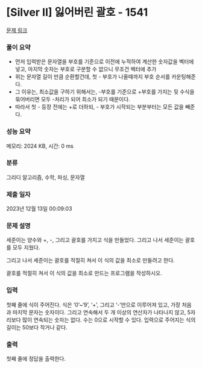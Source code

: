 # [Silver II] 잃어버린 괄호 - 1541 

[문제 링크](https://www.acmicpc.net/problem/1541) 

### 풀이 요약
- 먼저 입력받은 문자열을 부호를 기준으로 이전에 누적하여 계산한 숫자값을 벡터에 넣고, 마지막 숫자는 부호로 구분할 수 없으니 무조건 벡터에 추가
- 위는 문자열 길이 만큼 순환할건데, 첫 - 부호가 나올때까지 부호 순서를 카운팅해준다.
- 그 이유는, 최소값을 구하기 위해서는, -부호를 기준으로 +부호를 가지는 뒷 수식을 묶어버리면 모두 -처리가 되어 최소가 되기 때문이다.
- 따라서 첫 - 등장 전에는 +로 더하되, - 부호가 시작되는 부분부터는 모든 값을 빼준다.
  
### 성능 요약

메모리: 2024 KB, 시간: 0 ms

### 분류

그리디 알고리즘, 수학, 파싱, 문자열

### 제출 일자

2023년 12월 13일 00:09:03

### 문제 설명

<p>세준이는 양수와 +, -, 그리고 괄호를 가지고 식을 만들었다. 그리고 나서 세준이는 괄호를 모두 지웠다.</p>

<p>그리고 나서 세준이는 괄호를 적절히 쳐서 이 식의 값을 최소로 만들려고 한다.</p>

<p>괄호를 적절히 쳐서 이 식의 값을 최소로 만드는 프로그램을 작성하시오.</p>

### 입력 

 <p>첫째 줄에 식이 주어진다. 식은 ‘0’~‘9’, ‘+’, 그리고 ‘-’만으로 이루어져 있고, 가장 처음과 마지막 문자는 숫자이다. 그리고 연속해서 두 개 이상의 연산자가 나타나지 않고, 5자리보다 많이 연속되는 숫자는 없다. 수는 0으로 시작할 수 있다. 입력으로 주어지는 식의 길이는 50보다 작거나 같다.</p>

### 출력 

 <p>첫째 줄에 정답을 출력한다.</p>

